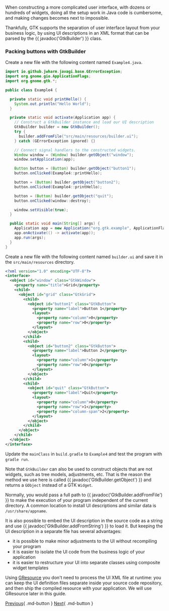 When constructing a more complicated user interface, with dozens or hundreds of widgets, doing all the setup work in Java code is cumbersome, and making changes becomes next to impossible.

Thankfully, GTK supports the separation of user interface layout from your business logic, by using UI descriptions in an XML format that can be parsed by the {{ javadoc('GtkBuilder') }} class.

### Packing buttons with GtkBuilder

Create a new file with the following content named `Example4.java`.

```java
import io.github.jwharm.javagi.base.GErrorException;
import org.gnome.gio.ApplicationFlags;
import org.gnome.gtk.*;

public class Example4 {

  private static void printHello() {
    System.out.println("Hello World");
  }

  private static void activate(Application app) {
    // Construct a GtkBuilder instance and load our UI description
    GtkBuilder builder = new GtkBuilder();
    try {
      builder.addFromFile("src/main/resources/builder.ui");
    } catch (GErrorException ignored) {}

    // Connect signal handlers to the constructed widgets.
    Window window = (Window) builder.getObject("window");
    window.setApplication(app);

    Button button = (Button) builder.getObject("button1");
    button.onClicked(Example4::printHello);

    button = (Button) builder.getObject("button2");
    button.onClicked(Example4::printHello);

    button = (Button) builder.getObject("quit");
    button.onClicked(window::destroy);

    window.setVisible(true);
  }

  public static void main(String[] args) {
    Application app = new Application("org.gtk.example", ApplicationFlags.DEFAULT_FLAGS);
    app.onActivate(() -> activate(app));
    app.run(args);
  }
}
```

Create a new file with the following content named `builder.ui` and save it in the `src/main/resources` directory.

```xml
<?xml version="1.0" encoding="UTF-8"?>
<interface>
  <object id="window" class="GtkWindow">
    <property name="title">Grid</property>
    <child>
      <object id="grid" class="GtkGrid">
        <child>
          <object id="button1" class="GtkButton">
            <property name="label">Button 1</property>
            <layout>
              <property name="column">0</property>
              <property name="row">0</property>
            </layout>
          </object>
        </child>
        <child>
          <object id="button2" class="GtkButton">
            <property name="label">Button 2</property>
            <layout>
              <property name="column">1</property>
              <property name="row">0</property>
            </layout>
          </object>
        </child>
        <child>
          <object id="quit" class="GtkButton">
            <property name="label">Quit</property>
            <layout>
              <property name="column">0</property>
              <property name="row">1</property>
              <property name="column-span">2</property>
            </layout>
          </object>
        </child>
      </object>
    </child>
  </object>
</interface>
```

Update the `mainClass` in `build.gradle` to `Example4` and test the program with `gradle run`.

Note that `GtkBuilder` can also be used to construct objects that are not widgets, such as tree models, adjustments, etc. That is the reason the method we use here is called {{ javadoc('GtkBuilder.getObject') }} and returns a `GObject` instead of a GTK `Widget`.

Normally, you would pass a full path to {{ javadoc('GtkBuilder.addFromFile') }} to make the execution of your program independent of the current directory. A common location to install UI descriptions and similar data is
`/usr/share/appname`.

It is also possible to embed the UI description in the source code as a string and use {{ javadoc('GtkBuilder.addFromString') }} to load it. But keeping the UI description in a separate file has several advantages:

- it is possible to make minor adjustments to the UI without recompiling your program
- it is easier to isolate the UI code from the business logic of your application
- it is easier to restructure your UI into separate classes using composite widget templates

Using [GResource](https://docs.gtk.org/gio/struct.Resource.html) you don't need to process the UI XML file at runtime: you can keep the UI definition files separate inside your source code repository, and then ship the compiled resource with your application. We will use GResource later in this guide.

[Previous](getting_started_04.md){ .md-button } [Next](getting_started_06.md){ .md-button }
